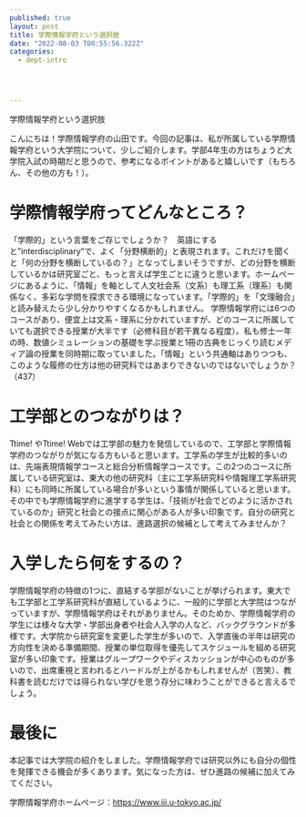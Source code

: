```yaml
---
published: true
layout: post
title: 学際情報学府という選択肢
date: "2022-08-03 T00:55:56.322Z"
categories:
  - dept-intro




---
```


学際情報学府という選択肢





こんにちは！学際情報学府の山田です。今回の記事は、私が所属している学際情報学府という大学院について、少しご紹介します。学部4年生の方はちょうど大学院入試の時期だと思うので、参考になるポイントがあると嬉しいです（もちろん、その他の方も！）。

# 学際情報学府ってどんなところ？
「学際的」という言葉をご存じでしょうか？　英語にすると”interdisciplinary”で、よく「分野横断的」と表現されます。これだけを聞くと「何の分野を横断しているの？」となってしまいそうですが、どの分野を横断しているかは研究室ごと、もっと言えば学生ごとに違うと思います。ホームページにあるように、「情報」を軸として人文社会系（文系）も理工系（理系）も関係なく、多彩な学問を探求できる環境になっています。「学際的」を「文理融合」と読み替えたら少し分かりやすくなるかもしれません。
学際情報学府には6つのコースがあり、便宜上は文系・理系に分かれていますが、どのコースに所属していても選択できる授業が大半です（必修科目が若干異なる程度）。私も修士一年の時、数値シミュレーションの基礎を学ぶ授業と1冊の古典をじっくり読むメディア論の授業を同時期に取っていました。「情報」という共通軸はありつつも、このような履修の仕方は他の研究科ではあまりできないのではないでしょうか？（437）

# 工学部とのつながりは？
Ttime! やTtime! Webでは工学部の魅力を発信しているので、工学部と学際情報学府のつながりが気になる方もいると思います。工学系の学生が比較的多いのは、先端表現情報学コースと総合分析情報学コースです。この2つのコースに所属している研究室は、東大の他の研究科（主に工学系研究科や情報理工学系研究科）にも同時に所属している場合が多いという事情が関係していると思います。その中でも学際情報学府に進学する学生は、「技術が社会でどのように活かされているのか」研究と社会との接点に関心がある人が多い印象です。自分の研究と社会との関係を考えてみたい方は、進路選択の候補として考えてみませんか？
# 入学したら何をするの？
学際情報学府の特徴の1つに、直結する学部がないことが挙げられます。東大でも工学部と工学系研究科が直結しているように、一般的に学部と大学院はつながっていますが、学際情報学府はそれがありません。そのためか、学際情報学府の学生には様々な大学・学部出身者や社会人入学の人など、バックグラウンドが多様です。大学院から研究室を変更した学生が多いので、入学直後の半年は研究の方向性を決める準備期間、授業の単位取得を優先してスケジュールを組める研究室が多い印象です。授業はグループワークやディスカッションが中心のものが多いので、出席重視と言われるとハードルが上がるかもしれませんが（苦笑）、教科書を読むだけでは得られない学びを思う存分に味わうことができると言えるでしょう。
# 最後に
本記事では大学院の紹介をしました。学際情報学府では研究以外にも自分の個性を発揮できる機会が多くあります。気になった方は、ぜひ進路の候補に加えてみてください。

学際情報学府ホームページ：https://www.iii.u-tokyo.ac.jp/





